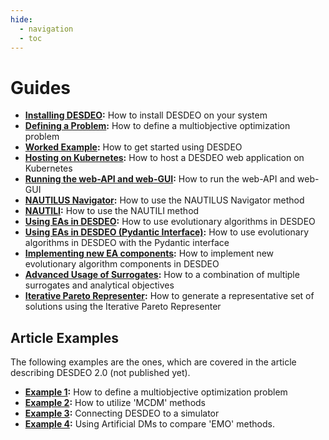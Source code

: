 ```yaml
---
hide:
  - navigation
  - toc
---
```


# Guides

- **[Installing DESDEO](installing.md):** How to install DESDEO on your system
- **[Defining a Problem](problem.md):** How to define a multiobjective optimization problem
- **[Worked Example](full_example.ipynb):** How to get started using DESDEO
- **[Hosting on Kubernetes](kubernetes.md):** How to host a DESDEO web application on Kubernetes
- **[Running the web-API and web-GUI](api_and_gui.md):** How to run the web-API and web-GUI
- **[NAUTILUS Navigator](nautilus_navigator.md):** How to use the NAUTILUS Navigator method
- **[NAUTILI](nautili.md):** How to use the NAUTILI method
- **[Using EAs in DESDEO](ea.ipynb):** How to use evolutionary algorithms in DESDEO
- **[Using EAs in DESDEO (Pydantic Interface)](ea_options.ipynb):** How to use evolutionary algorithms in DESDEO with the Pydantic interface
- **[Implementing new EA components](how_to_implement_ea.md):** How to implement new evolutionary algorithm components in DESDEO
- **[Advanced Usage of Surrogates](advancedSurrogates.ipynb):** How to a combination of multiple surrogates and analytical objectives
- **[Iterative Pareto Representer](IPR.ipynb):** How to generate a representative set of solutions using the Iterative Pareto Representer

## Article Examples

The following examples are the ones, which are covered in the article describing DESDEO 2.0 (not published yet).

- **[Example 1](./how_to_define_a_problem.ipynb):** How to define a multiobjective optimization problem
- **[Example 2](./how_to_utilize_mcdm_methods.ipynb):** How to utilize 'MCDM' methods
- **[Example 3](../explanation/simulator_support.ipynb):** Connecting DESDEO to a simulator
- **[Example 4](./how_to_use_adms.ipynb):** Using Artificial DMs to compare 'EMO' methods.
